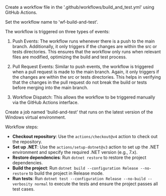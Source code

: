 Create a workflow file in the '.github/workflows/build_and_test.yml' using GitHub Actions.

Set the workflow name to 'wf-build-and-test'.

The workflow is triggered on three types of events:

1) Push Events: The workflow runs whenever there is a push to the main branch. Additionally, it only triggers if the changes are within the src or tests directories. This ensures that the workflow only runs when relevant files are modified, optimizing the build and test process.

2) Pull Request Events: Similar to push events, the workflow is triggered when a pull request is made to the main branch. Again, it only triggers if the changes are within the src or tests directories. This helps in verifying that the changes in the pull request do not break the build or tests before merging into the main branch.

3) Workflow Dispatch: This allows the workflow to be triggered manually via the GitHub Actions interface. 

Create a job named 'build-and-test' that runs on the latest version of the Windows virtual environment.

Workflow steps:
- **Checkout repository**: Use the `actions/checkout@v4` action to check out the repository.
- **Set up .NET**: Use the `actions/setup-dotnet@v3` action to set up the .NET environment and specify the required .NET version (e.g., 7.x).
- **Restore dependencies**: Run `dotnet restore` to restore the project dependencies.
- **Build the project**: Run `dotnet build --configuration Release --no-restore` to build the project in Release mode.
- **Run tests**: Run `dotnet test --configuration Release --no-build --verbosity normal` to execute the tests and ensure the project passes all test cases.